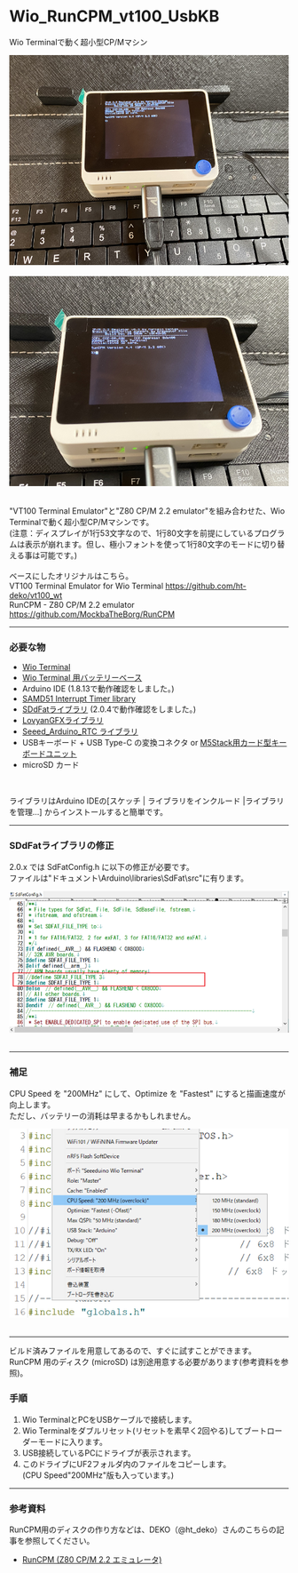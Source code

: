 # Wio_RunCPM_vt100_UsbKB
Wio Terminalで動く超小型CP/Mマシン

![画像1](images/image1.png)<br><br>
![画像2](images/image2.png)<br><br>

"VT100 Terminal Emulator"と"Z80 CP/M 2.2 emulator"を組み合わせた、Wio Terminalで動く超小型CP/Mマシンです。<br>
(注意：ディスプレイが1行53文字なので、1行80文字を前提にしているプログラムは表示が崩れます。但し、極小フォントを使って1行80文字のモードに切り替える事は可能です。)<br><br>
ベースにしたオリジナルはこちら。<br>
VT100 Terminal Emulator for Wio Terminal <https://github.com/ht-deko/vt100_wt><br>
RunCPM - Z80 CP/M 2.2 emulator <https://github.com/MockbaTheBorg/RunCPM><br>

---

### 必要な物 ###
* [Wio Terminal](https://www.switch-science.com/catalog/6360/ "Title")<br>
* [Wio Terminal 用バッテリーベース](https://www.switch-science.com/catalog/6816/ "Title")<br>
* Arduino IDE (1.8.13で動作確認をしました。)<br>
* [SAMD51 Interrupt Timer library](https://github.com/Dennis-van-Gils/SAMD51_InterruptTimer "Title")
* [SDdFatライブラリ](https://github.com/greiman/SdFat "Title") (2.0.4で動作確認をしました。)
* [LovyanGFXライブラリ](https://github.com/lovyan03/LovyanGFX "Title")
* [Seeed_Arduino_RTC ライブラリ](https://github.com/Seeed-Studio/Seeed_Arduino_RTC "Title")
* USBキーボード + USB Type-C の変換コネクタ or [M5Stack用カード型キーボードユニット](https://www.switch-science.com/catalog/5689/ "Title")
* microSD カード
<br>

ライブラリはArduino IDEの[スケッチ | ライブラリをインクルード |ライブラリを管理...] からインストールすると簡単です。

---
### SDdFatライブラリの修正 ###
2.0.x では SdFatConfig.h に以下の修正が必要です。<br>
ファイルは"ドキュメント\Arduino\libraries\SdFat\src"に有ります。

![画像3](images/image3.png)<br><br>

---
### 補足 ###
CPU Speed を "200MHz" にして、Optimize を "Fastest" にすると描画速度が向上します。<br>
ただし、バッテリーの消耗は早まるかもしれません。

![画像4](images/image4.png)<br><br>

---

ビルド済みファイルを用意してあるので、すぐに試すことができます。<br>
RunCPM 用のディスク (microSD) は別途用意する必要があります(参考資料を参照)。<br>
### 手順 ###
1. Wio TerminalとPCをUSBケーブルで接続します。
2. Wio Terminalをダブルリセット(リセットを素早く2回やる)してブートローダーモードに入ります。
3. USB接続しているPCにドライブが表示されます。
4. このドライブにUF2フォルダ内のファイルをコピーします。<br>
(CPU Speed"200MHz"版も入っています。)

---

### 参考資料 ###
RunCPM用のディスクの作り方などは、DEKO（@ht_deko）さんのこちらの記事を参照してください。<br>

* [RunCPM (Z80 CP/M 2.2 エミュレータ)](https://ht-deko.com/arduino/runcpm.html "Title")<br><br><br>

